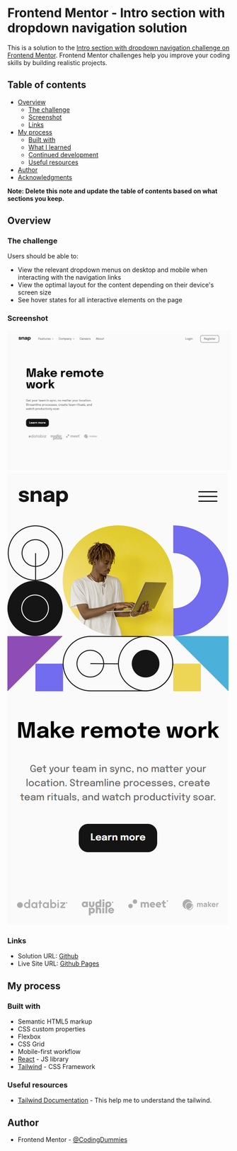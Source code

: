 # Frontend Mentor - Intro section with dropdown navigation solution

This is a solution to the [Intro section with dropdown navigation challenge on Frontend Mentor](https://www.frontendmentor.io/challenges/intro-section-with-dropdown-navigation-ryaPetHE5). Frontend Mentor challenges help you improve your coding skills by building realistic projects.

## Table of contents

- [Overview](#overview)
  - [The challenge](#the-challenge)
  - [Screenshot](#screenshot)
  - [Links](#links)
- [My process](#my-process)
  - [Built with](#built-with)
  - [What I learned](#what-i-learned)
  - [Continued development](#continued-development)
  - [Useful resources](#useful-resources)
- [Author](#author)
- [Acknowledgments](#acknowledgments)

**Note: Delete this note and update the table of contents based on what sections you keep.**

## Overview

### The challenge

Users should be able to:

- View the relevant dropdown menus on desktop and mobile when interacting with the navigation links
- View the optimal layout for the content depending on their device's screen size
- See hover states for all interactive elements on the page

### Screenshot

![Desktop Preview](./screenshot/desktop-preview.png)
![Mobile Preview](./screenshot/mobile-preview.png)

### Links

- Solution URL: [Github](https://github.com/CodingDummies/intro-section-with-dropdown-navigation-main)
- Live Site URL: [Github Pages](https://codingdummies.github.io/intro-section-with-dropdown-navigation-main/)

## My process

### Built with

- Semantic HTML5 markup
- CSS custom properties
- Flexbox
- CSS Grid
- Mobile-first workflow
- [React](https://react.dev/) - JS library
- [Tailwind](https://tailwindcss.com/) - CSS Framework

### Useful resources

- [Tailwind Documentation](https://tailwindcss.com/docs) - This help me to understand the tailwind.

## Author

- Frontend Mentor - [@CodingDummies](https://www.frontendmentor.io/profile/CodingDummies)
